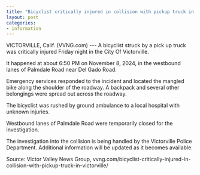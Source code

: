 ```yaml
---
title: "Bicyclist critically injured in collision with pickup truck in Victorville"
layout: post
categories:
- information
---
```


VICTORVILLE, Calif. (VVNG.com) --- A bicyclist struck by a pick up truck was critically injured Friday night in the City Of Victorville. 

It happened at about 6:50 PM on November 8, 2024, in the westbound lanes of Palmdale Road near Del Gado Road.

Emergency services responded to the incident and located the mangled bike along the shoulder of the roadway. A backpack and several other belongings were spread out across the roadway.

The bicyclist was rushed by ground ambulance to a local hospital with unknown injuries.

Westbound lanes of Palmdale Road were temporarily closed for the investigation.

The investigation into the collision is being handled by the Victorville Police Department. Additional information will be updated as it becomes available. 

Source: Victor Valley News Group, vvng.com/bicyclist-critically-injured-in-collision-with-pickup-truck-in-victorville/
